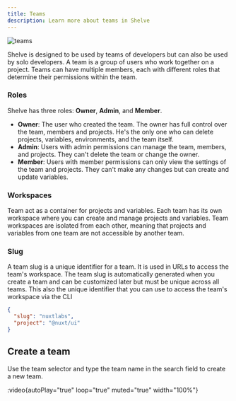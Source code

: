 ```yaml
---
title: Teams
description: Learn more about teams in Shelve
---
```


![teams](/docs/teams.png)

Shelve is designed to be used by teams of developers but can also be used by solo developers. A team is a group of users who work together on a project. Teams can have multiple members, each with different roles that determine their permissions within the team.

### Roles

Shelve has three roles: **Owner**, **Admin**, and **Member**.

- **Owner**: The user who created the team. The owner has full control over the team, members and projects. He's the only one who can delete projects, variables, environments, and the team itself.
- **Admin**: Users with admin permissions can manage the team, members, and projects. They can't delete the team or change the owner.
- **Member**: Users with member permissions can only view the settings of the team and projects. They can't make any changes but can create and update variables.

### Workspaces

Team act as a container for projects and variables. Each team has its own workspace where you can create and manage projects and variables. Team workspaces are isolated from each other, meaning that projects and variables from one team are not accessible by another team.

### Slug

A team slug is a unique identifier for a team. It is used in URLs to access the team's workspace. The team slug is automatically generated when you create a team and can be customized later but must be unique across all teams. This also the unique identifier that you can use to access the team's workspace via the CLI

```json [shelve.json]
{
  "slug": "nuxtlabs",
  "project": "@nuxt/ui"
}
```

## Create a team

Use the team selector and type the team name in the search field to create a new team.

:video{autoPlay="true" loop="true" muted="true" width="100%"}
